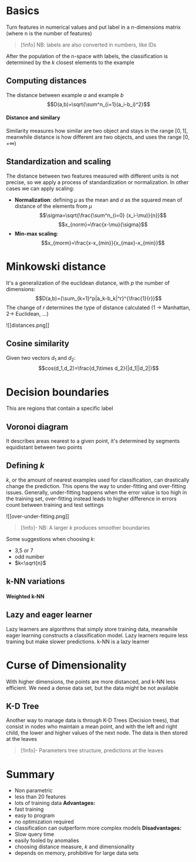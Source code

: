 # Basics
Turn features in numerical values and put label in a n-dimensions matrix (where n is the number of features)

> [!info] NB:
> labels are also converted in numbers, like IDs

After the population of the n-space with labels, the classification is determined by the $k$ closest elements to the example

## Computing distances
The distance between example $a$ and example $b$
$$D(a,b)=\sqrt{\sum^n_{i=1}(a_i-b_i)^2}$$
#### Distance and similary
Similarity measures how similar are two object and stays in the range $[0,1]$, meanwhile distance is how different are two objects, and uses the range $[0,+\infty)$ 

## Standardization and scaling
The distance between two features measured with different units is not precise, so we apply a process of standardization or normalization. In other cases we can apply scaling:
- **Normalization**: defining $\mu$ as the mean and $\sigma$ as the squared mean of distance of the elements from $\mu$ 
$$\sigma=\sqrt{\frac{\sum^n_{i=0} (x_i-\mu)}{n}}$$ $$x_{norm}=\frac{x-\mu}{\sigma}$$
- **Min-max scaling**:$$x_{morm}=\frac{x-x_{min}}{x_{max}-x_{min}}$$
# Minkowski distance
It's a generalization of the euclidean distance, with $p$ the number of dimensions:
$$D(a,b)={\sum_{k=1}^p|a_k-b_k|^r}^{\frac{1}{r}}$$
The change of $r$ determines the type of distance calculated (1 -> Manhattan, 2-> Euclidean, ...)

![[distances.png]]

## Cosine similarity
Given two vectors $d_1$ and $d_2$:
$$cos(d_1,d_2)=\frac{d_1\times d_2}{|d_1||d_2|}$$
# Decision boundaries
This are regions that contain a specific label
## Voronoi diagram
It describes areas nearest to a given point, it's determined by segments equidistant between two points

## Defining $k$
$k$, or the amount of nearest examples used for classification, can drastically change the prediction. This opens the way to under-fitting and over-fitting issues. Generally, under-fitting happens when the error value is too high in the training set, over-fitting instead leads to higher difference in errors count between training and test settings

![[over-under-fitting.png]]

> [!info]- NB:
> A larger $k$ produces smoother boundaries

Some suggestions when choosing $k$:
- 3,5 or 7
- odd number
- $k<\sqrt{n}$

## k-NN variations
#### Weighted k-NN

## Lazy and eager learner
Lazy learners are algorithms that simply store training data, meanwhile eager learning constructs a classification model. 
Lazy learners require less training but make slower predictions.
k-NN is a lazy learner

# Curse of Dimensionality
With higher dimensions, the points are more distanced, and k-NN less efficient. We need a dense data set, but the data might be not available

## K-D Tree
Another way to manage data is through K-D Trees (Decision trees), that consist in nodes who maintain a mean point, and with the left and right child, the lower and higher values of the next node. The data is then stored at the leaves


> [!Info]- Parameters
> tree structure, predictions at the leaves


# Summary
- Non parametric
- less than 20 features
- lots of training data
**Advantages:**
- fast training
- easy to program
- no optimization required
- classification can outperform more complex models
**Disadvantages:**
- Slow query time
- easily fooled by anomalies
- choosing distance measure, $k$ and dimensionality
- depends on memory, prohibitive for large data sets